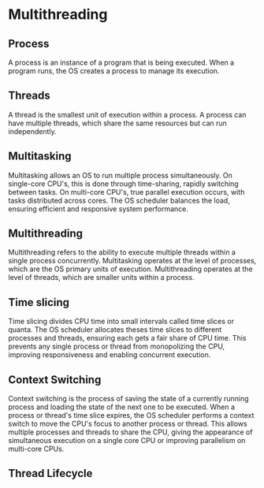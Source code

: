 # Multithreading

## Process

A process is an instance of a program that is being executed. When a program runs, the OS creates a process to manage
its execution.

## Threads

A thread is the smallest unit of execution within a process. A process can have multiple threads, which share the same
resources but can run independently.

## Multitasking

Multitasking allows an OS to run multiple process simultaneously. On single-core CPU's, this is done through 
time-sharing, rapidly switching between tasks. On multi-core CPU's, true parallel execution occurs, with tasks 
distributed across cores. The OS scheduler balances the load, ensuring efficient and responsive system performance.

## Multithreading

Multithreading refers to the ability to execute multiple threads within a single process concurrently.
Multitasking operates at the level of processes, which are the OS primary units of execution.
Multithreading operates at the level of threads, which are smaller units within a process.

## Time slicing

Time slicing divides CPU time into small intervals called time slices or quanta.
The OS scheduler allocates theses time slices to different processes and threads, ensuring each gets a fair share of 
CPU time.
This prevents any single process or thread from monopolizing the CPU, improving responsiveness and enabling concurrent
execution.

## Context Switching

Context switching is the process of saving the state of a currently running process and loading the state of the next 
one to be executed.
When a process or thread's time slice expires, the OS scheduler performs a context switch to move the CPU's focus to
another process or thread.
This allows multiple processes and threads to share the CPU, giving the appearance of simultaneous execution on a 
single core CPU or improving parallelism on multi-core CPUs.

## Thread Lifecycle